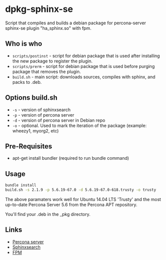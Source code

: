dpkg-sphinx-se
==============

Script that compiles and builds a debian package for percona-server sphinx-se plugin "ha_sphinx.so" with fpm.

## Who is who
* `scripts/postinst` - script for debian package that is used after installing the new package to register the plugin.
* `scripts/prerm` - script for debian package that is used before purging package that removes the plugin.
* `build.sh` - main script: downloads sources, compiles with sphinx, and packs to .deb.

## Options build.sh
* `-s` - version of sphinxsearch
* `-p` - version of percona server
* `-d` - version of percona server in Debian repo
* `-o` - optional. Used to mark the iteration of the package (example: wheezy1, myorg2, etc)

## Pre-Requisites
* apt-get install bundler (required to run bundle command)

## Usage
```bash
bundle install
build.sh -s 2.1.9 -p 5.6.19-67.0 -d 5.6.19-67.0-618.trusty -o trusty
```

The above paramaters work well for Ubuntu 14.04 LTS 'Trusty' and the most up-to-date Percona Server 5.6 from the Percona APT repository.

You'll find your .deb in the _pkg directory.

## Links
* [Percona server](http://www.percona.com/)
* [Sphinxsearch](http://sphinxsearch.com/)
* [FPM](https://github.com/jordansissel/fpm)
